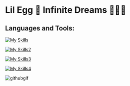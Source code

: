 # Lil Egg 🥚 Infinite Dreams 🌌💫✨

## Languages and Tools:

[![My Skills](https://skillicons.dev/icons?i=ableton,ae,au,aws,css,docker)](https://skillicons.dev)

[![My Skills2](https://skillicons.dev/icons?i=flask,git,heroku,html,ai,js)](https://skillicons.dev)

[![My Skills3](https://skillicons.dev/icons?i=ps,postgres,py,react,redux,sqlite)](https://skillicons.dev)

[![My Skills4](https://skillicons.dev/icons?i=express,nodejs,vscode,nginx,svg,mysql)](https://skillicons.dev)

![githubgif](https://user-images.githubusercontent.com/105745865/196010368-ead7fb34-8bcf-4589-9776-57e02d3925c9.gif)
